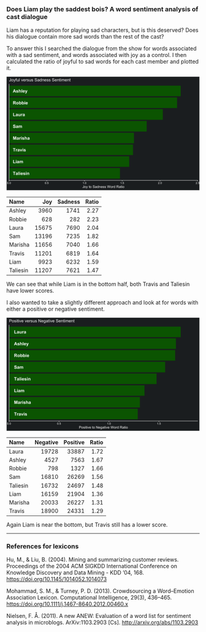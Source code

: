 
### Does Liam play the saddest bois? A word sentiment analysis of cast dialogue

Liam has a reputation for playing sad characters, but is this deserved?
Does his dialogue contain more sad words than the rest of the cast?

To answer this I searched the dialogue from the show for words
associated with a sad sentiment, and words associated with joy as a
control. I then calculated the ratio of joyful to sad words for each
cast member and plotted it.

![joyful vs sad](../plots/joySadPlot.png)

| Name     |   Joy | Sadness | Ratio |
| :------- | ----: | ------: | ----: |
| Ashley   |  3960 |    1741 |  2.27 |
| Robbie   |   628 |     282 |  2.23 |
| Laura    | 15675 |    7690 |  2.04 |
| Sam      | 13196 |    7235 |  1.82 |
| Marisha  | 11656 |    7040 |  1.66 |
| Travis   | 11201 |    6819 |  1.64 |
| Liam     |  9923 |    6232 |  1.59 |
| Taliesin | 11207 |    7621 |  1.47 |

We can see that while Liam is in the bottom half, both Travis and
Taliesin have lower scores.

I also wanted to take a slightly different approach and look at for
words with either a positive or negative sentiment.

![positive vs negative](../plots/positiveNegativePlot.png)

| Name     | Negative | Positive | Ratio |
| :------- | -------: | -------: | ----: |
| Laura    |    19728 |    33887 |  1.72 |
| Ashley   |     4527 |     7563 |  1.67 |
| Robbie   |      798 |     1327 |  1.66 |
| Sam      |    16810 |    26269 |  1.56 |
| Taliesin |    16732 |    24697 |  1.48 |
| Liam     |    16159 |    21904 |  1.36 |
| Marisha  |    20033 |    26227 |  1.31 |
| Travis   |    18900 |    24331 |  1.29 |

Again Liam is near the bottom, but Travis still has a lower score.

-----

### References for lexicons

Hu, M., & Liu, B. (2004). Mining and summarizing customer reviews.
Proceedings of the 2004 ACM SIGKDD International Conference on Knowledge
Discovery and Data Mining - KDD ’04, 168.
<https://doi.org/10.1145/1014052.1014073>

Mohammad, S. M., & Turney, P. D. (2013). Crowdsourcing a Word–Emotion
Association Lexicon. Computational Intelligence, 29(3), 436–465.
<https://doi.org/10.1111/j.1467-8640.2012.00460.x>

Nielsen, F. Å. (2011). A new ANEW: Evaluation of a word list for
sentiment analysis in microblogs. ArXiv:1103.2903 \[Cs\].
<http://arxiv.org/abs/1103.2903>
